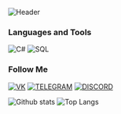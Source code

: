 ![Header](https://github.com/kenikF/kenikF/blob/main/assets/KenikF.gif)

### Languages and Tools

![C#](https://img.shields.io/badge/-Java-090909?style-for-the-badge&logo=c#)
![SQL](https://img.shields.io/badge/-SQL-090909?style-for-the-badge&logo=mysql)

### Follow Me

[![VK](https://img.shields.io/badge/-VK-090909?style-for-the-badge&logo=vk&logoColor=007BB6)](https://vk.com/id672065640)
[![TELEGRAM](https://img.shields.io/badge/-TELEGRAM-090909?style-for-the-badge&logo=telegram)](https://web.telegram.org/k/#@opozelovel)
[![DISCORD](https://img.shields.io/badge/-DISCORD-090909?style-for-the-badge&logo=discord)](https://discordapp.com/users/766231695011217408/)

![Github stats](https://github-readme-stats.vercel.app/api?username=kenikF&show_icons=true&theme=github_dark)
![Top Langs](https://github-readme-stats.vercel.app/api/top-langs/?username=kenikF&show_icons=true&theme=github_dark)
